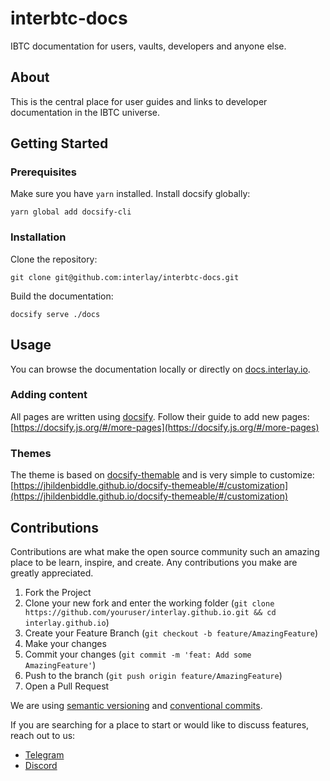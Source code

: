 # interbtc-docs

IBTC documentation for users, vaults, developers and anyone else.

## About

This is the central place for user guides and links to developer documentation in the IBTC universe.

## Getting Started

### Prerequisites

Make sure you have `yarn` installed. Install docsify globally:

```shell
yarn global add docsify-cli
```

### Installation

Clone the repository:

```shell
git clone git@github.com:interlay/interbtc-docs.git
```

Build the documentation:

```shell
docsify serve ./docs
```

## Usage

You can browse the documentation locally or directly on [docs.interlay.io](https://docs.interlay.io).


### Adding content

All pages are written using [docsify](https://docsify.js.org). Follow their guide to add new pages: [https://docsify.js.org/#/more-pages](https://docsify.js.org/#/more-pages)

### Themes

The theme is based on [docsify-themable](https://jhildenbiddle.github.io/docsify-themeable/) and is very simple to customize: [https://jhildenbiddle.github.io/docsify-themeable/#/customization](https://jhildenbiddle.github.io/docsify-themeable/#/customization)

## Contributions

Contributions are what make the open source community such an amazing place to be learn, inspire, and create. Any contributions you make are greatly appreciated.

1. Fork the Project
2. Clone your new fork and enter the working folder (`git clone https://github.com/youruser/interlay.github.io.git && cd interlay.github.io`)
3. Create your Feature Branch (`git checkout -b feature/AmazingFeature`)
4. Make your changes
5. Commit your changes (`git commit -m 'feat: Add some AmazingFeature'`)
6. Push to the branch (`git push origin feature/AmazingFeature`)
7. Open a Pull Request

We are using [semantic versioning](https://semver.org/) and [conventional commits](https://www.conventionalcommits.org/en/v1.0.0-beta.2/#summary).

If you are searching for a place to start or would like to discuss features, reach out to us:

-   [Telegram](https://t.me/interlay)
-   [Discord](https://discord.gg/KgCYK3MKSf)
